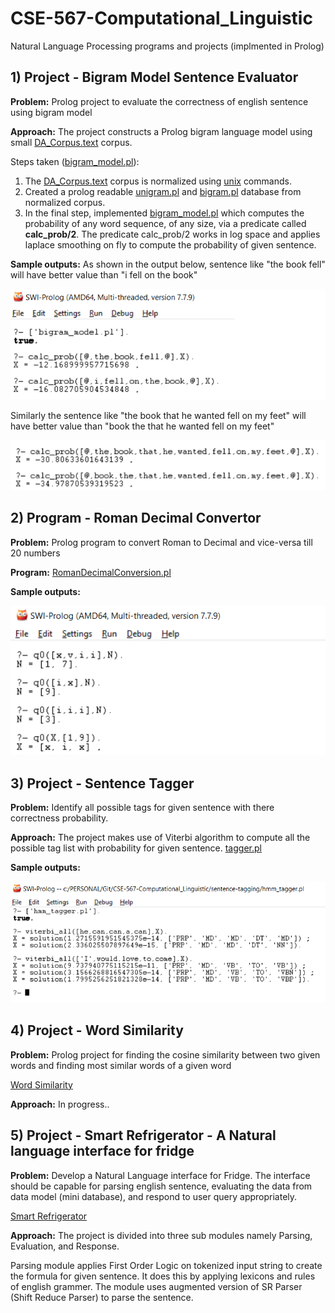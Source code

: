 # CSE-567-Computational_Linguistic
Natural Language Processing programs and projects (implmented in Prolog)
##
## 1) Project - Bigram Model Sentence Evaluator
**Problem:** Prolog project to evaluate the correctness of english sentence using bigram model

**Approach:**
The project constructs a Prolog bigram language model using small [DA_Corpus.text](bigram-sentence-evaluator/DA_Corpus.txt) corpus.

Steps taken ([bigram_model.pl](bigram-sentence-evaluator/bigram_model.pl)):

1. The [DA_Corpus.text](bigram-sentense-evaluator/DA_Corpus.txt) corpus is normalized using [unix](bigram-sentence-evaluator/unix_commands.txt) commands.
2. Created a prolog readable [unigram.pl](bigram-sentence-evaluator/unigrams.pl) and [bigram.pl](bigram-sentence-evaluator/bigrams.pl) database from normalized corpus.
3. In the final step, implemented [bigram_model.pl](bigram-sentence-evaluator/bigram_model.pl) which computes the probability of any word sequence, of any size, via a predicate called **calc_prob/2**. The predicate calc_prob/2 works in log space and applies laplace smoothing on fly to compute the probability of given sentence.

**Sample outputs:** 
As shown in the output below, sentence like "the book fell" will have better value than "i fell on the book"

![output1](bigram-sentence-evaluator/output/output1.png)

Similarly the sentence like "the book that he wanted fell on my feet" will have better value than "book the that he wanted fell on my feet"

![output2](bigram-sentence-evaluator/output/output2.png)

##
## 2) Program - Roman Decimal Convertor
**Problem:** Prolog program to convert Roman to Decimal and vice-versa till 20 numbers

**Program:** [RomanDecimalConversion.pl](roman-decimal-convertor/RomanDecimalConversion.pl)

**Sample outputs:** 

![output](roman-decimal-convertor/output/output.png)

##
## 3) Project - Sentence Tagger

**Problem:** Identify all possible tags for given sentence with there correctness probability.

**Approach:** The project makes use of Viterbi algorithm to compute all the possible tag list with probability for given sentence.
[tagger.pl](sentence-tagging/hmm_tagger.pl)

**Sample outputs:**

![output1](sentence-tagging/output/output.PNG)

##
## 4) Project - Word Similarity
**Problem:** Prolog project for finding the cosine similarity between two given words and finding most similar words of a given word

[Word Similarity](word-similarity)

**Approach:**
  In progress..
  
##
## 5) Project - Smart Refrigerator - A Natural language interface for fridge
**Problem:** Develop a Natural Language interface for Fridge. The interface should be capable for parsing english sentence, evaluating the data from data model (mini database), and respond to user query appropriately.

[Smart Refrigerator](smart-refrigerator)

**Approach:**
  The project is divided into three sub modules namely Parsing, Evaluation, and Response.
  
  Parsing module applies First Order Logic on tokenized input string to create the formula for given sentence. It does this by applying lexicons and rules of english grammer. The module uses augmented version of SR Parser (Shift Reduce Parser) to parse the sentence.
